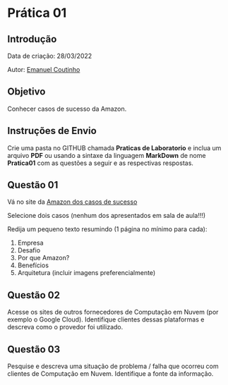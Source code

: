 # Prática 01

## Introdução

Data de criação: 28/03/2022

Autor: [Emanuel Coutinho](https://github.com/emanuelcoutinho)

## Objetivo
Conhecer casos de sucesso da Amazon.


## Instruções de Envio

Crie uma pasta no GITHUB chamada **Praticas de Laboratorio** e inclua um arquivo **PDF** ou usando a sintaxe da linguagem **MarkDown** de nome **Pratica01** com as questões a seguir e as respectivas respostas.

## Questão 01

Vá no site da [Amazon dos casos de sucesso](https://aws.amazon.com/pt/solutions/case-studies/all/)

Selecione dois casos (nenhum dos apresentados em sala de aula!!!)

Redija um pequeno texto resumindo (1 página no mínimo para cada):
1. Empresa
2. Desafio
3. Por que Amazon?
4. Benefícios
5. Arquitetura (incluir imagens preferencialmente)

## Questão 02

Acesse os sites de outros fornecedores de Computação em Nuvem (por exemplo o Google Cloud). Identifique clientes dessas plataformas e descreva como o provedor foi utilizado.

## Questão 03

Pesquise e descreva uma situação de problema / falha que ocorreu com clientes de Computação em Nuvem. Identifique a fonte da informação.
